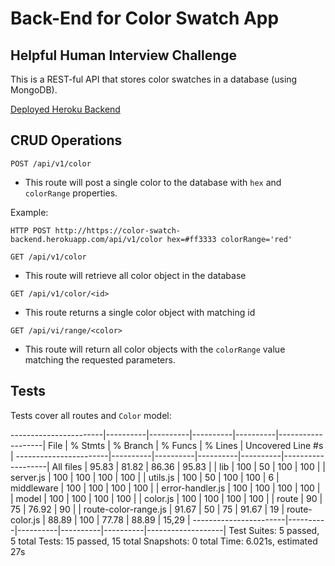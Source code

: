 # Back-End for Color Swatch App
## Helpful Human Interview Challenge

This is a REST-ful API that stores color swatches in a database (using MongoDB).

[Deployed Heroku Backend](https://color-swatch-backend.herokuapp.com/)

## CRUD Operations

`POST /api/v1/color`
* This route will post a single color to the database with `hex` and `colorRange` properties.

Example:

```
HTTP POST http://https://color-swatch-backend.herokuapp.com/api/v1/color hex=#ff3333 colorRange='red'
```

`GET /api/v1/color`
* This route will retrieve all color object in the database

`GET /api/v1/color/<id>`
* This route returns a single color object with matching id

`GET /api/vi/range/<color>`
* This route will return all color objects with the `colorRange` value matching the requested parameters.


## Tests

Tests cover all routes and `Color` model:

-----------------------|----------|----------|----------|----------|-------------------|
File                   |  % Stmts | % Branch |  % Funcs |  % Lines | Uncovered Line #s |
-----------------------|----------|----------|----------|----------|-------------------|
All files              |    95.83 |    81.82 |    86.36 |    95.83 |                   |
 lib                   |      100 |       50 |      100 |      100 |                   |
  server.js            |      100 |      100 |      100 |      100 |                   |
  utils.js             |      100 |       50 |      100 |      100 |                 6 |
 middleware            |      100 |      100 |      100 |      100 |                   |
  error-handler.js     |      100 |      100 |      100 |      100 |                   |
 model                 |      100 |      100 |      100 |      100 |                   |
  color.js             |      100 |      100 |      100 |      100 |                   |
 route                 |       90 |       75 |    76.92 |       90 |                   |
  route-color-range.js |    91.67 |       50 |       75 |    91.67 |                19 |
  route-color.js       |    88.89 |      100 |    77.78 |    88.89 |             15,29 |
-----------------------|----------|----------|----------|----------|-------------------|
Test Suites: 5 passed, 5 total
Tests:       15 passed, 15 total
Snapshots:   0 total
Time:        6.021s, estimated 27s
